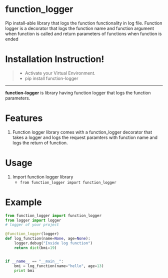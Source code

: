 # function_logger
Pip install-able library that logs the function functionality in log file. Function logger is a decorator that logs the function name and function argument when function is called and return parameters of functions when function is ended



Installation Instruction!
===================

>- Activate your Virtual Environment.
>- pip install function-logger

----------

**function-logger** is library having function logger that logs the function parameters.

# Features

 1. Function logger library comes with a function_logger decorator that takes a logger and logs the request paramters with function name and logs the return of function.

# Usage

 1. Import function logger library
	 -  `from function_logger import function_logger`

# Example

```python
from function_logger import function_logger
from logger import logger
# logger of your project

@function_logger(logger)
def log_function(name=None, age=None):
    logger.debug("Inside log function")
    return dict(bmi=19)


if __name__ == "__main__":
	bmi = log_function(name="hello", age=13)
	print bmi
```
